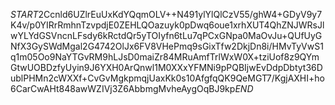 $START$2Ccnld6UZlrEuUxKdYQqmOLV++N491ylYlQlCzV55/ghW4+GDyV9y7K4v/p0YIRrRmhnTzvpdjE0ZEHLQOazuyk0pDwq6oue1xrhXUT4QhZNJWRsJlwYLYdGSVncnLFsdy6kRctdQr5yTOIyfn6tLu7qPCxGNpa0MaOvJu+QUfUyGNfX3GySWdMgal2G4742OlJx6FV8VHePmq9sGixTfw2DkjDn8i/HMvTyVwS1q1m05Oo9NaYTGvRM9hLJsD0maiZr84MRuAmfTrlWxW0X+tziUof8z9QYmGtwUOBDzfyUyin9J6YXH0ArQnwl1M0XXxYFMNi9pPQBIjwEvDdpDbtyt36DublPHMn2cWXXf+CvGvMgkpmqjUaxKk0s10AfgfqQK9QeMGT7/KgjAXHI+ho6CarCwAHt848awWZIVj3Z6AbbmgMvheAygOqBJ9kp$END$